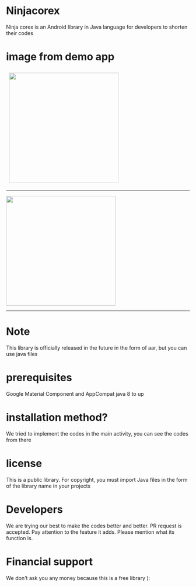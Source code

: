 # Ninjacorex

Ninja corex is an Android library in Java language for developers to shorten their codes

# image from demo app

<div style ="center">
	<img src ="https://raw.githubusercontent.com/moderGamer/Ninjacorex/main/images/Screenshot_20230528-090854_libraryNinja.jpg" width="300px" style="padding : 8px;"/>
	<hr/>
	<img src ="https://raw.githubusercontent.com/moderGamer/Ninjacorex/main/images/Screenshot_20230528-090846_libraryNinja.jpg" width="300px" style ="paddong :8px;"/>
</div>
<hr/>

# Note

This library is officially released in the future in the form of aar, but you can use java files

# prerequisites
Google Material Component and AppCompat
java 8 to up 

# installation method?
We tried to implement the codes in the main activity, you can see the codes from there

# license
This is a public library. For copyright, you must import Java files in the form of the library name in your projects

# Developers
We are trying our best to make the codes better and better. PR request is accepted. Pay attention to the feature it adds. Please mention what its function is.

# Financial support

We don't ask you any money because this is a free library ):

